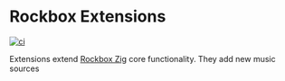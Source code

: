 # Rockbox Extensions

[![ci](https://github.com/tsirysndr/rockbox-extensions/actions/workflows/ci.yml/badge.svg)](https://github.com/tsirysndr/rockbox-extensions/actions/workflows/ci.yml)

Extensions extend [Rockbox Zig](https://github.com/tsirysndr/rockbox-zig) core functionality. They add new music sources
